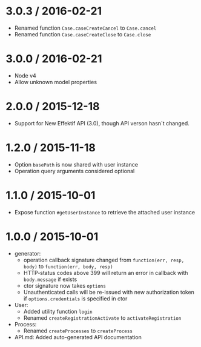 3.0.3 / 2016-02-21
==================

  * Renamed function `Case.caseCreateCancel` to `Case.cancel`
  * Renamed function `Case.caseCreateClose` to `Case.close`

3.0.0 / 2016-02-21
==================

  * Node v4
  * Allow unknown model properties

2.0.0 / 2015-12-18
==================

  * Support for New Effektif API (3.0), though API verson hasn´t changed.

1.2.0 / 2015-11-18
==================

  * Option `basePath` is now shared with user instance
  * Operation query arguments considered optional

1.1.0 / 2015-10-01
==================

  * Expose function `#getUserInstance` to retrieve the attached user instance

1.0.0 / 2015-10-01
==================

  * generator:
    - operation callback signature changed from `function(err, resp, body)` to `function(err, body, resp)`
    - HTTP-status codes above 399 will return an error in callback with `body.message` if exists
    - ctor signature now takes `options`
    - Unauthenticated calls will be re-issued with new authorization token if `options.credentials` is specified in ctor
  * User:
    - Added utility function `login`
    - Renamed `createRegistrationActivate` to `activateRegistration`
  * Process:
    - Renamed `createProcesses` to `createProcess`
  * API.md: Added auto-generated API documentation
